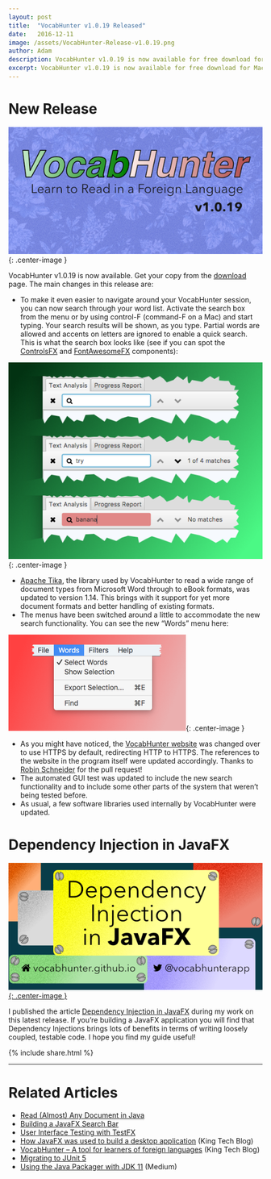```yaml
---
layout: post
title:  "VocabHunter v1.0.19 Released"
date:   2016-12-11
image: /assets/VocabHunter-Release-v1.0.19.png
author: Adam
description: VocabHunter v1.0.19 is now available for free download for Mac, Windows and Linux
excerpt: VocabHunter v1.0.19 is now available for free download for Mac, Windows and Linux.  The biggest change in this release is the addition of the search functionality.  You can read all about searching and all the other new features in this post.
---
```

# New Release
![VocabHunter v1.0.19](/assets/VocabHunter-Release-v1.0.19.png){: .center-image }

VocabHunter v1.0.19 is now available.  Get your copy from the [download](/download) page.  The main changes in this release are:

* To make it even easier to navigate around your VocabHunter session, you can now search through your word list.  Activate the search box from the menu or by using control-F (command-F on a Mac) and start typing.  Your search results will be shown, as you type.  Partial words are allowed and accents on letters are ignored to enable a quick search.  This is what the search box looks like (see if you can spot the [ControlsFX] and [FontAwesomeFX] components):

![VocabHunter Search](/assets/VocabHunter-Search.png){: .center-image }

* [Apache Tika], the library used by VocabHunter to read a wide range of document types from Microsoft Word through to eBook formats, was updated to version 1.14.  This brings with it support for yet more document formats and better handling of existing formats.
* The menus have been switched around a little to accommodate the new search functionality.  You can see the new “Words” menu here:

![VocabHunter Words Menu](/assets/VocabHunter-Words-Menu.png){: .center-image }

* As you might have noticed, the [VocabHunter website] was changed over to use HTTPS by default, redirecting HTTP to HTTPS.  The references to the website in the program itself were updated accordingly.  Thanks to [Robin Schneider] for the pull request!
* The automated GUI test was updated to include the new search functionality and to include some other parts of the system that weren’t being tested before.
* As usual, a few software libraries used internally by VocabHunter were updated.

# Dependency Injection in JavaFX
[![Dependency Injection in JavaFX](/assets/VocabHunter-Dependency-Injection.png){: .center-image }][DependencyInjection]

I published the article [Dependency Injection in JavaFX][DependencyInjection] during my work on this latest release.  If you’re building a JavaFX application you will find that Dependency Injections brings lots of benefits in terms of writing loosely coupled, testable code.  I hope you find my guide useful!

{% include share.html %}
___

# Related Articles
* [Read (Almost) Any Document in Java]
* [Building a JavaFX Search Bar]
* [User Interface Testing with TestFX][TestFXBlog]
* [How JavaFX was used to build a desktop application][KingTechBlog2] (King Tech Blog)
* [VocabHunter – A tool for learners of foreign languages][KingTechBlog1] (King Tech Blog)
* [Migrating to JUnit 5]
* [Using the Java Packager with JDK 11] (Medium)

[VocabHunter website]:/
[DependencyInjection]:/2016/11/13/JavaFX-Dependency-Injection.html
[TestFXBlog]:/2016/07/27/TestFX.html
[Building a JavaFX Search Bar]:/2017/01/15/Search-Bar.html
[Read (Almost) Any Document in Java]:/2017/04/30/Read-Any-Document-Format.html
[Migrating to JUnit 5]:/2017/10/17/migrating-to-junit-5.html
[Using the Java Packager with JDK 11]:https://medium.com/@adam_carroll/java-packager-with-jdk11-31b3d620f4a8

[KingTechBlog1]:https://medium.com/techking/vocabhunter-a-tool-for-learners-of-foreign-languages-55c467a6250c
[KingTechBlog2]:https://medium.com/techking/how-javafx-was-used-to-build-a-desktop-application-7d4c680d8dc

[ControlsFX]:http://fxexperience.com/controlsfx/
[FontAwesomeFX]:https://bitbucket.org/Jerady/fontawesomefx
[Apache Tika]:https://tika.apache.org/
[Robin Schneider]:https://github.com/ypid
